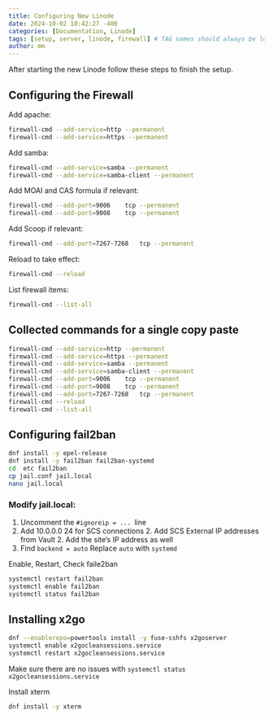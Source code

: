 ```yaml
---
title: Configuring New Linode
date: 2024-10-02 10:42:27 -400
categories: [Documentation, Linode]
tags: [setup, server, linode, firewall] # TAG names should always be lowercase
author: mm
---
```

After starting the new Linode follow these steps to finish the setup.

## Configuring the Firewall

Add apache:
```bash
firewall-cmd --add-service=http --permanent
firewall-cmd --add-service=https --permanent
```
Add samba:
```bash
firewall-cmd --add-service=samba --permanent
firewall-cmd --add-service=samba-client --permanent
```
Add MOAI and CAS formula if relevant:
```bash
firewall-cmd --add-port=9006	tcp --permanent
firewall-cmd --add-port=9008	tcp --permanent
```
Add Scoop if relevant:
```bash
firewall-cmd --add-port=7267-7268	tcp --permanent
```
Reload to take effect:
```bash
firewall-cmd --reload
```
List firewall items:
```bash
firewall-cmd --list-all
```

## Collected commands for a single copy	paste

```bash
firewall-cmd --add-service=http --permanent
firewall-cmd --add-service=https --permanent
firewall-cmd --add-service=samba --permanent
firewall-cmd --add-service=samba-client --permanent
firewall-cmd --add-port=9006	tcp --permanent
firewall-cmd --add-port=9008	tcp --permanent
firewall-cmd --add-port=7267-7268	tcp --permanent
firewall-cmd --reload
firewall-cmd --list-all
```

## Configuring fail2ban
```bash
dnf install -y epel-release
dnf install -y fail2ban fail2ban-systemd
cd 	etc	fail2ban
cp jail.conf jail.local
nano jail.local
```

### Modify jail.local:
1. Uncomment the `#ignoreip = ... `line
2. Add 10.0.0.0	24 for SCS connections
	2. Add SCS External IP addresses from Vault
	2. Add the site’s IP address as well
3. Find `backend = auto` Replace `auto` with `systemd`

Enable, Restart, Check faile2ban
```bash
systemctl restart fail2ban
systemctl enable fail2ban
systemctl status fail2ban
```
## Installing x2go
```bash
dnf --enablerepo=powertools install -y fuse-sshfs x2goserver
systemctl enable x2gocleansessions.service
systemctl restart x2gocleansessions.service
```
Make sure there are no issues with `systemctl status x2gocleansessions.service`

Install xterm
```bash
dnf install -y xterm
```
